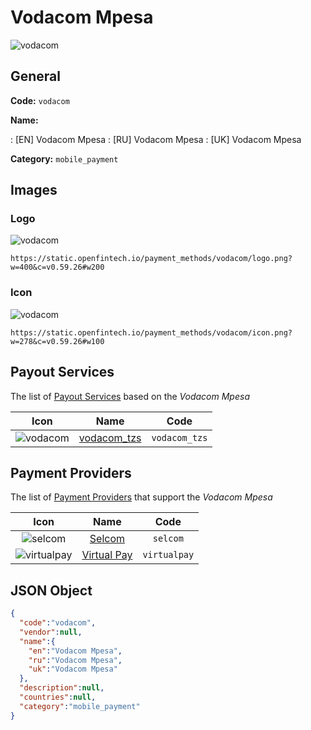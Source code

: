 
# Vodacom Mpesa 
![vodacom](https://static.openfintech.io/payment_methods/vodacom/logo.png?w=400&c=v0.59.26#w200)  

## General 
**Code:** `vodacom` 
 
**Name:** 
 
:	[EN] Vodacom Mpesa 
:	[RU] Vodacom Mpesa 
:	[UK] Vodacom Mpesa 
 
**Category:** `mobile_payment` 
 

## Images 

### Logo 
![vodacom](https://static.openfintech.io/payment_methods/vodacom/logo.png?w=400&c=v0.59.26#w200)  

```
https://static.openfintech.io/payment_methods/vodacom/logo.png?w=400&c=v0.59.26#w200
```  

### Icon 
![vodacom](https://static.openfintech.io/payment_methods/vodacom/icon.png?w=278&c=v0.59.26#w100)  

```
https://static.openfintech.io/payment_methods/vodacom/icon.png?w=278&c=v0.59.26#w100
```  

## Payout Services 
 
The list of [Payout Services](/payout-services/) based on the _Vodacom Mpesa_ 

|Icon|Name|Code| 
|:---:|:---:|:---:| 
|![vodacom](https://static.openfintech.io/payout_methods/vodacom/icon.png?w=278&c=v0.59.26#w40) |[vodacom_tzs](/payout-services/vodacom_tzs/)|`vodacom_tzs`| 
 

## Payment Providers 
 
The list of [Payment Providers](/payment-providers/) that support the _Vodacom Mpesa_ 

|Icon|Name|Code| 
|:---:|:---:|:---:| 
|![selcom](https://static.openfintech.io/payment_providers/selcom/icon.png?w=278&c=v0.59.26#w100) |[Selcom](/payment-providers/selcom/)|`selcom`| 
|![virtualpay](https://static.openfintech.io/payment_providers/virtualpay/icon.png?w=278&c=v0.59.26#w100) |[Virtual Pay](/payment-providers/virtualpay/)|`virtualpay`| 
 

## JSON Object 

```json
{
  "code":"vodacom",
  "vendor":null,
  "name":{
    "en":"Vodacom Mpesa",
    "ru":"Vodacom Mpesa",
    "uk":"Vodacom Mpesa"
  },
  "description":null,
  "countries":null,
  "category":"mobile_payment"
}
```  
